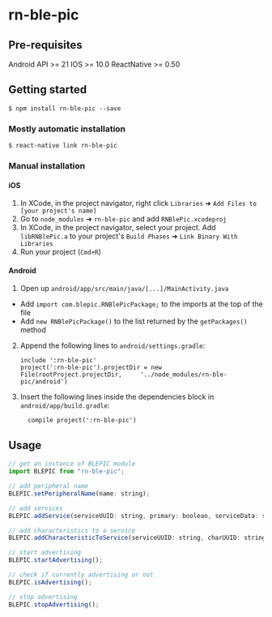 # rn-ble-pic

## Pre-requisites

Android API >= 21
IOS >= 10.0
ReactNative >= 0.50

## Getting started

`$ npm install rn-ble-pic --save`

### Mostly automatic installation

`$ react-native link rn-ble-pic`

### Manual installation

#### iOS

1. In XCode, in the project navigator, right click `Libraries` ➜ `Add Files to [your project's name]`
2. Go to `node_modules` ➜ `rn-ble-pic` and add `RNBlePic.xcodeproj`
3. In XCode, in the project navigator, select your project. Add `libRNBlePic.a` to your project's `Build Phases` ➜ `Link Binary With Libraries`
4. Run your project (`Cmd+R`)

#### Android

1. Open up `android/app/src/main/java/[...]/MainActivity.java`

- Add `import com.blepic.RNBlePicPackage;` to the imports at the top of the file
- Add `new RNBlePicPackage()` to the list returned by the `getPackages()` method

2. Append the following lines to `android/settings.gradle`:
   ```
   include ':rn-ble-pic'
   project(':rn-ble-pic').projectDir = new File(rootProject.projectDir, 	'../node_modules/rn-ble-pic/android')
   ```
3. Insert the following lines inside the dependencies block in `android/app/build.gradle`:
   ```
     compile project(':rn-ble-pic')
   ```

## Usage

```javascript
// get an instance of BLEPIC module
import BLEPIC from "rn-ble-pic";

// add peripheral name
BLEPIC.setPeripheralName(name: string);

// add services
BLEPIC.addService(serviceUUID: string, primary: boolean, serviceData: string);

// add characteristics to a service
BLEPIC.addCharacteristicToService(serviceUUID: string, charUUID: string, permissions: int, properties: int, data: string);

// start advertising
BLEPIC.startAdvertising();

// check if currently advertising or not
BLEPIC.isAdvertising();

// stop advertising
BLEPIC.stopAdvertising();
```
